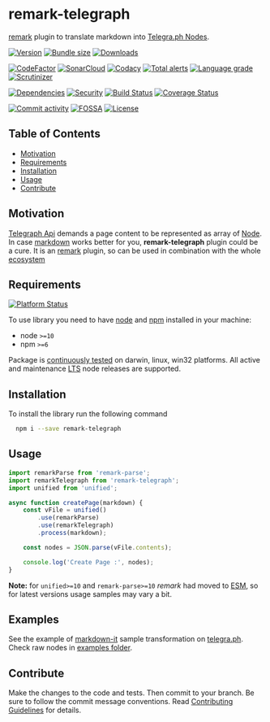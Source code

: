 # remark-telegraph
[remark](https://github.com/remarkjs/remark) plugin to translate markdown into [Telegra.ph Nodes](https://telegra.ph/api#Node).

[![Version][badge-vers]][npm]
[![Bundle size][npm-size-badge]][npm-size-url]
[![Downloads][npm-downloads-badge]][npm]

[![CodeFactor][codefactor-badge]][codefactor-url]
[![SonarCloud][sonarcloud-badge]][sonarcloud-url]
[![Codacy][codacy-badge]][codacy-url]
[![Total alerts][lgtm-alerts-badge]][lgtm-alerts-url]
[![Language grade][lgtm-lg-badge]][lgtm-lg-url]
[![Scrutinizer][scrutinizer-badge]][scrutinizer-url]

[![Dependencies][badge-deps]][npm]
[![Security][snyk-badge]][snyk-url]
[![Build Status][tests-badge]][tests-url]
[![Coverage Status][badge-coverage]][url-coverage]

[![Commit activity][commit-activity-badge]][github]
[![FOSSA][fossa-badge]][fossa-url]
[![License][badge-lic]][github]

## Table of Contents
  - [Motivation](#motivation)
  - [Requirements](#requirements)
  - [Installation](#installation)
  - [Usage](#usage)
  - [Contribute](#contribute)

## Motivation

[Telegraph Api](https://telegra.ph/api) demands a page content to be represented as array of [Node](https://telegra.ph/api#Node).
In case [markdown](https://www.markdownguide.org/getting-started/) works better for you, **remark-telegraph** plugin could be a cure. It is an [remark](https://github.com/remarkjs/remark) plugin, so can be used in combination with the whole [ecosystem](https://github.com/remarkjs/remark/blob/main/doc/plugins.md)
## Requirements
[![Platform Status][appveyor-badge]][appveyor-url]

To use library you need to have [node](https://nodejs.org) and [npm](https://www.npmjs.com) installed in your machine:

* node `>=10`
* npm `>=6`

Package is [continuously tested][appveyor-url] on darwin, linux, win32 platforms. All active and maintenance [LTS](https://nodejs.org/en/about/releases/) node releases are supported.

## Installation

To install the library run the following command

```bash
  npm i --save remark-telegraph
```

## Usage

```javascript
import remarkParse from 'remark-parse';
import remarkTelegraph from 'remark-telegraph';
import unified from 'unified';

async function createPage(markdown) {
    const vFile = unified()
        .use(remarkParse)
        .use(remarkTelegraph)
        .process(markdown);

    const nodes = JSON.parse(vFile.contents);

    console.log('Create Page :', nodes);
}

```

**Note:** for `unified>=10` and `remark-parse>=10` *remark* had moved to [ESM](https://developer.mozilla.org/en-US/docs/Web/JavaScript/Guide/Modules), so for latest versions usage samples may vary a bit.

## Examples

See the example of [markdown-it](tests/examples/markdown-it.md) sample transformation on [telegra.ph](https://telegra.ph/markdown-it-01-04). Check raw nodes in [examples folder](tests/examples/markdown-it.json).


## Contribute

Make the changes to the code and tests. Then commit to your branch. Be sure to follow the commit message conventions. Read [Contributing Guidelines](.github/CONTRIBUTING.md) for details.

[npm]: https://www.npmjs.com/package/remark-telegraph
[github]: https://github.com/pustovitDmytro/remark-telegraph
[coveralls]: https://coveralls.io/github/pustovitDmytro/remark-telegraph?branch=master
[badge-deps]: https://img.shields.io/librariesio/release/npm/remark-telegraph.svg
[badge-vers]: https://img.shields.io/npm/v/remark-telegraph.svg
[badge-lic]: https://img.shields.io/github/license/pustovitDmytro/remark-telegraph.svg
[badge-coverage]: https://coveralls.io/repos/github/pustovitDmytro/remark-telegraph/badge.svg?branch=master
[url-coverage]: https://coveralls.io/github/pustovitDmytro/remark-telegraph?branch=master

[snyk-badge]: https://snyk-widget.herokuapp.com/badge/npm/remark-telegraph/badge.svg
[snyk-url]: https://snyk.io/advisor/npm-package/remark-telegraph

[tests-badge]: https://img.shields.io/circleci/build/github/pustovitDmytro/remark-telegraph
[tests-url]: https://app.circleci.com/pipelines/github/pustovitDmytro/remark-telegraph

[codefactor-badge]: https://www.codefactor.io/repository/github/pustovitdmytro/remark-telegraph/badge
[codefactor-url]: https://www.codefactor.io/repository/github/pustovitdmytro/remark-telegraph

[commit-activity-badge]: https://img.shields.io/github/commit-activity/m/pustovitDmytro/remark-telegraph

[scrutinizer-badge]: https://scrutinizer-ci.com/g/pustovitDmytro/remark-telegraph/badges/quality-score.png?b=master
[scrutinizer-url]: https://scrutinizer-ci.com/g/pustovitDmytro/remark-telegraph/?branch=master

[lgtm-lg-badge]: https://img.shields.io/lgtm/grade/javascript/g/pustovitDmytro/remark-telegraph.svg?logo=lgtm&logoWidth=18
[lgtm-lg-url]: https://lgtm.com/projects/g/pustovitDmytro/remark-telegraph/context:javascript

[lgtm-alerts-badge]: https://img.shields.io/lgtm/alerts/g/pustovitDmytro/remark-telegraph.svg?logo=lgtm&logoWidth=18
[lgtm-alerts-url]: https://lgtm.com/projects/g/pustovitDmytro/remark-telegraph/alerts/

[codacy-badge]: https://app.codacy.com/project/badge/Grade/121e3d1247b64010a5be0d4e3b587a3c
[codacy-url]: https://www.codacy.com/gh/pustovitDmytro/remark-telegraph/dashboard?utm_source=github.com&amp;utm_medium=referral&amp;utm_content=pustovitDmytro/remark-telegraph&amp;utm_campaign=Badge_Grade

[sonarcloud-badge]: https://sonarcloud.io/api/project_badges/measure?project=pustovitDmytro_remark-telegraph&metric=alert_status
[sonarcloud-url]: https://sonarcloud.io/dashboard?id=pustovitDmytro_remark-telegraph

[npm-downloads-badge]: https://img.shields.io/npm/dw/remark-telegraph
[npm-size-badge]: https://img.shields.io/bundlephobia/min/remark-telegraph
[npm-size-url]: https://bundlephobia.com/result?p=remark-telegraph

[appveyor-badge]: https://ci.appveyor.com/api/projects/status/lik73h3vxd7687pr/branch/master?svg=true
[appveyor-url]: https://ci.appveyor.com/project/pustovitDmytro/remark-telegraph/branch/master

[fossa-badge]: https://app.fossa.com/api/projects/custom%2B24828%2Fremark-telegraph.svg?type=shield
[fossa-url]: https://app.fossa.com/projects/custom%2B24828%2Fremark-telegraph?ref=badge_shield